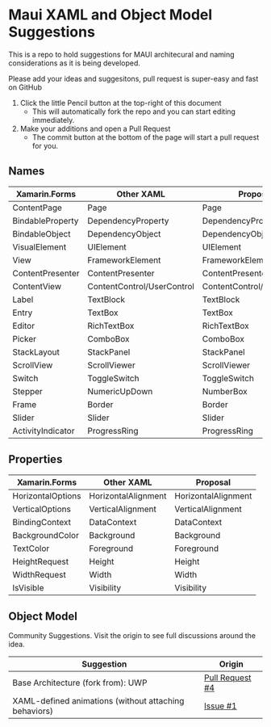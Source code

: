 # Maui XAML and Object Model Suggestions
This is a repo to hold suggestions for MAUI architecural and naming considerations as it is being developed.

Please add your ideas and suggesitons, pull request is super-easy and fast on GitHub

1. Click the little Pencil button at the top-right of this document
    * This will automatically fork the repo and you can start editing immediately.
2. Make your additions and open a Pull Request
    * The commit button at the bottom of the page will start a pull request for you.

## Names

| Xamarin.Forms     | Other XAML                 | Proposal                                    |
|-------------------|----------------------------|---------------------------------------------|
| ContentPage       | Page                       | Page                                        |
| BindableProperty  | DependencyProperty         | DependencyProperty                          |
| BindableObject    | DependencyObject           | DependencyObject                            |
| VisualElement     | UIElement                  | UIElement                                   |
| View              | FrameworkElement           | FrameworkElement                            |
| ContentPresenter  | ContentPresenter           | ContentPresenter                            |
| ContentView       | ContentControl/UserControl | ContentControl/UserControl                  |
| Label             | TextBlock                  | TextBlock                                   |
| Entry             | TextBox                    | TextBox                                     |
| Editor            | RichTextBox                | RichTextBox                                 |
| Picker            | ComboBox                   | ComboBox                                    |
| StackLayout       | StackPanel                 | StackPanel                                  |
| ScrollView        | ScrollViewer               | ScrollViewer                                |
| Switch            | ToggleSwitch               | ToggleSwitch                                |
| Stepper           | NumericUpDown              | NumberBox                                   |
| Frame             | Border                     | Border                                      |
| Slider            | Slider                     | Slider                                      |
| ActivityIndicator | ProgressRing               | ProgressRing                                |

## Properties

| Xamarin.Forms     | Other XAML                 | Proposal                                    |
|-------------------|----------------------------|---------------------------------------------|
| HorizontalOptions | HorizontalAlignment        | HorizontalAlignment                         |
| VerticalOptions   | VerticalAlignment          | VerticalAlignment                           |
| BindingContext    | DataContext                | DataContext                                 |
| BackgroundColor   | Background                 | Background                                  |
| TextColor         | Foreground                 | Foreground                                  |
| HeightRequest     | Height                     | Height                                      |
| WidthRequest      | Width                      | Width                                       |
| IsVisible         | Visibility                 | Visibility                                  |

## Object Model

Community Suggestions. Visit the origin to see full discussions around the idea.

| Suggestion | Origin |
| ---------- | ----------------------- |
| Base Architecture (fork from): UWP | [Pull Request #4](https://github.com/LanceMcCarthy/MauiSuggestions/pull/4) |
| XAML-defined animations (without attaching behaviors) | [Issue #1](https://github.com/LanceMcCarthy/MauiSuggestions/issues/1) |



